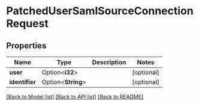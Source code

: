 # PatchedUserSamlSourceConnectionRequest

## Properties

Name | Type | Description | Notes
------------ | ------------- | ------------- | -------------
**user** | Option<**i32**> |  | [optional]
**identifier** | Option<**String**> |  | [optional]

[[Back to Model list]](../README.md#documentation-for-models) [[Back to API list]](../README.md#documentation-for-api-endpoints) [[Back to README]](../README.md)


